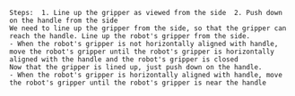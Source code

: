 
    Steps:  1. Line up the gripper as viewed from the side  2. Push down on the handle from the side
    We need to line up the gripper from the side, so that the gripper can reach the handle. Line up the robot's gripper from the side.
    - When the robot's gripper is not horizontally aligned with handle, move the robot's gripper until the robot's gripper is horizontally aligned with the handle and the robot's gripper is closed
    Now that the gripper is lined up, just push down on the handle.
    - When the robot's gripper is horizontally aligned with handle, move the robot's gripper until the robot's gripper is near the handle